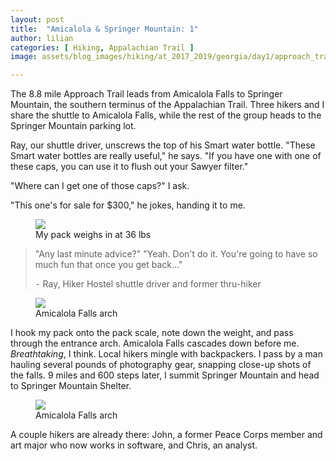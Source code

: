 ```yaml
---
layout: post
title:  "Amicalola & Springer Mountain: 1"
author: lilian
categories: [ Hiking, Appalachian Trail ]
image: assets/blog_images/hiking/at_2017_2019/georgia/day1/approach_trail.JPEG

---
```


The 8.8 mile Approach Trail leads from Amicalola Falls to Springer Mountain, the southern terminus of the Appalachian Trail. Three hikers and I share the shuttle to Amicalola Falls, while the rest of the group heads to the Springer Mountain parking lot.

Ray, our shuttle driver, unscrews the top of his Smart water bottle. "These Smart water bottles are really useful," he says. "If you have one with one of these caps, you can use it to flush out your Sawyer filter."

"Where can I get one of those caps?" I ask.

"This one's for sale for $300," he jokes, handing it to me.

<figure>
    <img src="{{site.baseurl}}/assets/blog_images/hiking/at_2017_2019/georgia/day1/pack_weighing.JPG"/>
    <figcaption>My pack weighs in at 36 lbs</figcaption>
</figure>


>"Any last minute advice?"
>"Yeah. Don't do it. You're going to have so much fun that once you get back..."
>
>⁃ Ray, Hiker Hostel shuttle driver and former thru-hiker

<figure>
    <img src="{{site.baseurl}}/assets/blog_images/hiking/at_2017_2019/georgia/day1/approach_trail.JPEG"/>
    <figcaption>Amicalola Falls arch</figcaption>
</figure>

I hook my pack onto the pack scale, note down the weight, and pass through the entrance arch. Amicalola Falls cascades down before me. *Breathtaking*, I think. Local hikers mingle with backpackers. I pass by a man hauling several pounds of photography gear, snapping close-up shots of the falls. 9 miles and 600 steps later, I summit Springer Mountain and head to Springer Mountain Shelter.

<figure>
    <img src="{{site.baseurl}}/assets/blog_images/hiking/at_2017_2019/georgia/day1/approach_trail.JPEG"/>
    <figcaption>Amicalola Falls arch</figcaption>
</figure>

A couple hikers are already there: John, a former Peace Corps member and art major who now works in software, and Chris, an analyst.

